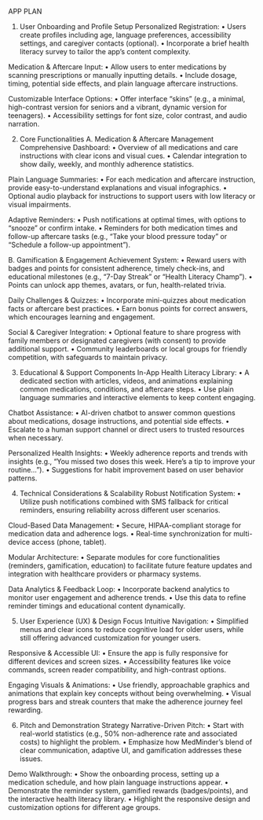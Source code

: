 APP PLAN
1. User Onboarding and Profile Setup
Personalized Registration:
 • Users create profiles including age, language preferences, accessibility settings, and caregiver contacts (optional).
 • Incorporate a brief health literacy survey to tailor the app’s content complexity.


Medication & Aftercare Input:
 • Allow users to enter medications by scanning prescriptions or manually inputting details.
 • Include dosage, timing, potential side effects, and plain language aftercare instructions.


Customizable Interface Options:
 • Offer interface “skins” (e.g., a minimal, high-contrast version for seniors and a vibrant, dynamic version for teenagers).
 • Accessibility settings for font size, color contrast, and audio narration.



2. Core Functionalities
A. Medication & Aftercare Management
Comprehensive Dashboard:
 • Overview of all medications and care instructions with clear icons and visual cues.
 • Calendar integration to show daily, weekly, and monthly adherence statistics.


Plain Language Summaries:
 • For each medication and aftercare instruction, provide easy-to-understand explanations and visual infographics.
 • Optional audio playback for instructions to support users with low literacy or visual impairments.


Adaptive Reminders:
 • Push notifications at optimal times, with options to “snooze” or confirm intake.
 • Reminders for both medication times and follow-up aftercare tasks (e.g., “Take your blood pressure today” or “Schedule a follow-up appointment”).


B. Gamification & Engagement
Achievement System:
 • Reward users with badges and points for consistent adherence, timely check-ins, and educational milestones (e.g., “7-Day Streak” or “Health Literacy Champ”).
 • Points can unlock app themes, avatars, or fun, health-related trivia.


Daily Challenges & Quizzes:
 • Incorporate mini-quizzes about medication facts or aftercare best practices.
 • Earn bonus points for correct answers, which encourages learning and engagement.


Social & Caregiver Integration:
 • Optional feature to share progress with family members or designated caregivers (with consent) to provide additional support.
 • Community leaderboards or local groups for friendly competition, with safeguards to maintain privacy.



3. Educational & Support Components
In-App Health Literacy Library:
 • A dedicated section with articles, videos, and animations explaining common medications, conditions, and aftercare steps.
 • Use plain language summaries and interactive elements to keep content engaging.


Chatbot Assistance:
 • AI-driven chatbot to answer common questions about medications, dosage instructions, and potential side effects.
 • Escalate to a human support channel or direct users to trusted resources when necessary.


Personalized Health Insights:
 • Weekly adherence reports and trends with insights (e.g., “You missed two doses this week. Here’s a tip to improve your routine…”).
 • Suggestions for habit improvement based on user behavior patterns.



4. Technical Considerations & Scalability
Robust Notification System:
 • Utilize push notifications combined with SMS fallback for critical reminders, ensuring reliability across different user scenarios.


Cloud-Based Data Management:
 • Secure, HIPAA-compliant storage for medication data and adherence logs.
 • Real-time synchronization for multi-device access (phone, tablet).


Modular Architecture:
 • Separate modules for core functionalities (reminders, gamification, education) to facilitate future feature updates and integration with healthcare providers or pharmacy systems.


Data Analytics & Feedback Loop:
 • Incorporate backend analytics to monitor user engagement and adherence trends.
 • Use this data to refine reminder timings and educational content dynamically.



5. User Experience (UX) & Design Focus
Intuitive Navigation:
 • Simplified menus and clear icons to reduce cognitive load for older users, while still offering advanced customization for younger users.


Responsive & Accessible UI:
 • Ensure the app is fully responsive for different devices and screen sizes.
 • Accessibility features like voice commands, screen reader compatibility, and high-contrast options.


Engaging Visuals & Animations:
 • Use friendly, approachable graphics and animations that explain key concepts without being overwhelming.
 • Visual progress bars and streak counters that make the adherence journey feel rewarding.



6. Pitch and Demonstration Strategy
Narrative-Driven Pitch:
 • Start with real-world statistics (e.g., 50% non-adherence rate and associated costs) to highlight the problem.
 • Emphasize how MedMinder’s blend of clear communication, adaptive UI, and gamification addresses these issues.


Demo Walkthrough:
 • Show the onboarding process, setting up a medication schedule, and how plain language instructions appear.
 • Demonstrate the reminder system, gamified rewards (badges/points), and the interactive health literacy library.
 • Highlight the responsive design and customization options for different age groups.

